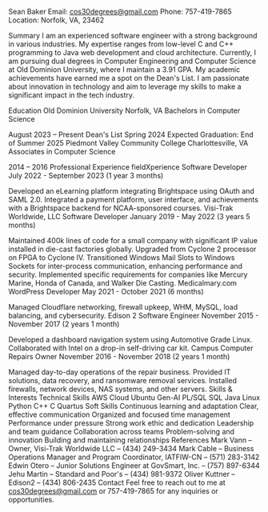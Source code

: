 Sean Baker
Email: cos30degrees@gmail.com
Phone: 757-419-7865
Location: Norfolk, VA, 23462

Summary
I am an experienced software engineer with a strong background in various industries. My expertise ranges from low-level C and C++ programming to Java web development and cloud architecture. Currently, I am pursuing dual degrees in Computer Engineering and Computer Science at Old Dominion University, where I maintain a 3.91 GPA. My academic achievements have earned me a spot on the Dean's List. I am passionate about innovation in technology and aim to leverage my skills to make a significant impact in the tech industry.

Education
Old Dominion University
Norfolk, VA
Bachelors in Computer Science

August 2023 – Present
Dean's List Spring 2024
Expected Graduation: End of Summer 2025
Piedmont Valley Community College
Charlottesville, VA
Associates in Computer Science

2014 – 2016
Professional Experience
fieldXperience
Software Developer
July 2022 - September 2023 (1 year 3 months)

Developed an eLearning platform integrating Brightspace using OAuth and SAML 2.0.
Integrated a payment platform, user interface, and achievements with a Brightspace backend for NCAA-sponsored courses.
Visi-Trak Worldwide, LLC
Software Developer
January 2019 - May 2022 (3 years 5 months)

Maintained 400k lines of code for a small company with significant IP value installed in die-cast factories globally.
Upgraded from Cyclone 2 processor on FPGA to Cyclone IV.
Transitioned Windows Mail Slots to Windows Sockets for inter-process communication, enhancing performance and security.
Implemented specific requirements for companies like Mercury Marine, Honda of Canada, and Walker Die Casting.
Medicalmary.com
WordPress Developer
May 2021 - October 2021 (6 months)

Managed Cloudflare networking, firewall upkeep, WHM, MySQL, load balancing, and cybersecurity.
Edison 2
Software Engineer
November 2015 - November 2017 (2 years 1 month)

Developed a dashboard navigation system using Automotive Grade Linux.
Collaborated with Intel on a drop-in self-driving car kit.
Campus Computer Repairs
Owner
November 2016 - November 2018 (2 years 1 month)

Managed day-to-day operations of the repair business.
Provided IT solutions, data recovery, and ransomware removal services.
Installed firewalls, network devices, NAS systems, and other servers.
Skills & Interests
Technical Skills
AWS Cloud
Ubuntu
Gen-AI
PL/SQL
SQL
Java
Linux
Python
C++
C
Quartus
Soft Skills
Continuous learning and adaptation
Clear, effective communication
Organized and focused time management
Performance under pressure
Strong work ethic and dedication
Leadership and team guidance
Collaboration across teams
Problem-solving and innovation
Building and maintaining relationships
References
Mark Vann – Owner, Visi-Trak Worldwide LLC – (434) 249-3434
Mark Cable – Business Operations Manager and Program Coordinator, IATFIW-CN – (571) 283-3142
Edwin Otero – Junior Solutions Engineer at GovSmart, Inc. – (757) 897-6344
Jehu Martin – Standard and Poor's – (434) 981-9372
Oliver Kuttner – Edison2 – (434) 806-2435
Contact
Feel free to reach out to me at cos30degrees@gmail.com or 757-419-7865 for any inquiries or opportunities.

